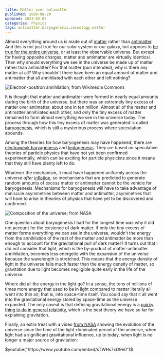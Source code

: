 ```yaml
---
title: Matter over antimatter
published: 2008-08-20
updated: 2023-05-05
categories: Physics
tags: antimatter,baryogenesis,cosmology,matter
---
```


Almost everything around us is made out of <a href="https://en.wikipedia.org/wiki/Matter">matter</a>
rather than <a href="https://en.wikipedia.org/wiki/Antimatter">antimatter</a>.
And this is not just true for our solar system or our galaxy, but appears to
<a href="https://www.science.org/doi/abs/10.1126/science.278.5336.226">be true for the entire universe</a>,
or at least the observable universe.
But except for having opposite charges, matter and antimatter are virtually identical.
Then why should everything we see in the universe be made up of matter rather than antimatter?
For that matter (pun intended), why is there any matter at all?
Why shouldn't there have been an equal amount of matter and antimatter
that all annihilated with each other and left nothing?

![Electron-positron annihilation; from [Wikimedia Commons](https://commons.wikimedia.org/wiki/File:Electron-positron-annihilation.svg)](electron-positron-annihilation.png)

<!--more-->

It is thought that matter and antimatter were formed
in nearly equal amounts during the birth of the universe,
but there was an extremely tiny excess of matter over antimatter, about one in ten million.
Almost all of the matter and antimatter annihilated each other,
and only the tiny excess of matter remained to form almost everything we see in the universe today.
The process through how this tiny excess of matter was generated is
called <a href="https://en.wikipedia.org/wiki/Baryogenesis">baryogenesis</a>,
which is still a mysterious process where speculation abounds.

Among the theories for how baryogenesis may have happened,
there are <a href="https://cerncourier.com/a/electroweak-baryogenesis/">electroweak baryogenesis</a>
and <a href="https://www.sciencedirect.com/science/article/abs/pii/S0370157308001889">leptogenesis</a>.
They are based on speculative theories of particle physics
that have not yet been confirmed experimentally,
which can be exciting for particle physicists
since it means that they still have plenty left to do.

Whatever the mechanism, it must have happened uniformly across the universe
<em>after</em> <a href="https://en.wikipedia.org/wiki/Inflation_(cosmology)">inflation</a>,
so mechanisms that are predicted to generate random amounts of
excess matter or antimatter cannot be the vehicle for baryogenesis.
Mechanisms for baryogenesis will have to take advantage of
miniscule asymmetries between matter and antimatter,
asymmetries that will have to arise in theories of physics
that have yet to be discovered and confirmed.

![Composition of the universe; from [NASA](https://map.gsfc.nasa.gov/media/080998/index.html)](080998_Universe_ContentL.png)

One question about baryogenesis I had for the longest time was
why it did not account for the existence of dark matter.
If only the tiny excess of matter forms everything we can see in the universe,
wouldn't the energy from the annihilation of the rest of the matter and antimatter
be more than enough to account for the gravitational pull of dark matter?
It turns out that I did not consider that light,
which is the by-product of matter-antimatter annihilation,
becomes less energetic with the expansion of the universe because the wavelength is stretched.
This means that the energy density of light in the universe
falls much faster than the energy density of matter,
so gravitation due to light becomes negligible quite early in the life of the universe.

Where did all the energy in the light go?
In a sense, the tens of millions of times more energy
that used to be in light compared to matter literally all went into thin air;
that is, into space-time itself.
You could say that it all went into the gravitational energy 
stored by space-time as the universe expanded.
The only caveat is that defining gravitational energy is a
<a href="https://math.ucr.edu/home/baez/physics/Relativity/GR/energy_gr.html">quirky thing to do in general relativity</a>,
which is the best theory we have so far for explaining gravitation.

Finally, an extra treat with a video <a href="http://map.gsfc.nasa.gov/media/030651/index.html">from NASA</a> showing the evolution of the universe since the time of the light-dominated period of the universe, when light had a significant gravitational influence, up to today, when light is no longer a major source of gravitation:

$youtube("https://www.youtube.com/embed/sTWHs7xD9e0")$

